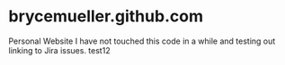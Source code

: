 # brycemueller.github.com
Personal Website
I have not touched this code in a while and testing out linking to Jira issues. test12
